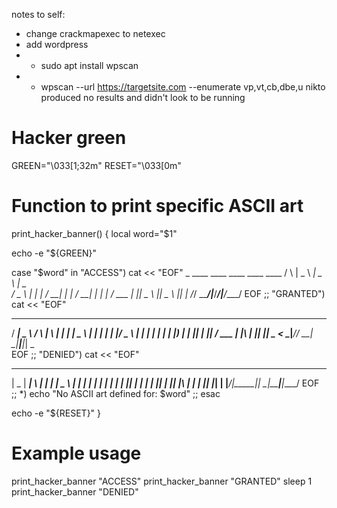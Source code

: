notes to self:
- change crackmapexec to netexec
- add wordpress
-   - sudo apt install wpscan
-   - wpscan --url https://targetsite.com --enumerate vp,vt,cb,dbe,u
nikto produced no results and didn't look to be running

# Hacker green
GREEN="\033[1;32m"
RESET="\033[0m"

# Function to print specific ASCII art
print_hacker_banner() {
  local word="$1"

  echo -e "${GREEN}"

  case "$word" in
    "ACCESS")
cat << "EOF"
    _    ____ ____ ____ ____ ____ 
   / \  |  _ \ ___|  _ \ ___|  _ \
  / _ \ | | | / __| | | / __| | | |
 / ___ \| |_| \__ \ |_| \__ \ |_| |
/_/   \_\____/|___/____/|___/____/ 
EOF
    ;;
    "GRANTED")
cat << "EOF"
   ____ ____    _    _   _ _____ _____ ____  
  / ___|  _ \  / \  | \ | | ____| ____|  _ \ 
 | |  _| | | |/ _ \ |  \| |  _| |  _| | |_) |
 | |_| | |_| / ___ \| |\  | |___| |___|  _ < 
  \____|____/_/   \_\_| \_|_____|_____|_| \_\
EOF
    ;;
    "DENIED")
cat << "EOF"
  ____  _____ _   _ _____ ___ ____  
 |  _ \| ____| \ | | ____|_ _|  _ \ 
 | | | |  _| |  \| |  _|  | || | | |
 | |_| | |___| |\  | |___ | || |_| |
 |____/|_____|_| \_|_____|___|____/ 
EOF
    ;;
    *)
      echo "No ASCII art defined for: $word"
    ;;
  esac

  echo -e "${RESET}"
}

# Example usage
print_hacker_banner "ACCESS"
print_hacker_banner "GRANTED"
sleep 1
print_hacker_banner "DENIED"
